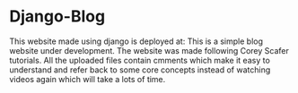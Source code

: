 # Django-Blog
This website made using django is deployed at:
This is a simple blog website under development. The website was made following Corey Scafer tutorials.
All the uploaded files contain cmments which make it easy to understand and refer back to some core concepts instead of watching videos again which will take a lots of time.
